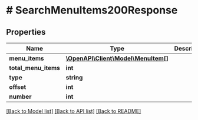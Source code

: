 # # SearchMenuItems200Response

## Properties

Name | Type | Description | Notes
------------ | ------------- | ------------- | -------------
**menu_items** | [**\OpenAPI\Client\Model\MenuItem[]**](MenuItem.md) |  |
**total_menu_items** | **int** |  |
**type** | **string** |  |
**offset** | **int** |  |
**number** | **int** |  |

[[Back to Model list]](../../README.md#models) [[Back to API list]](../../README.md#endpoints) [[Back to README]](../../README.md)
